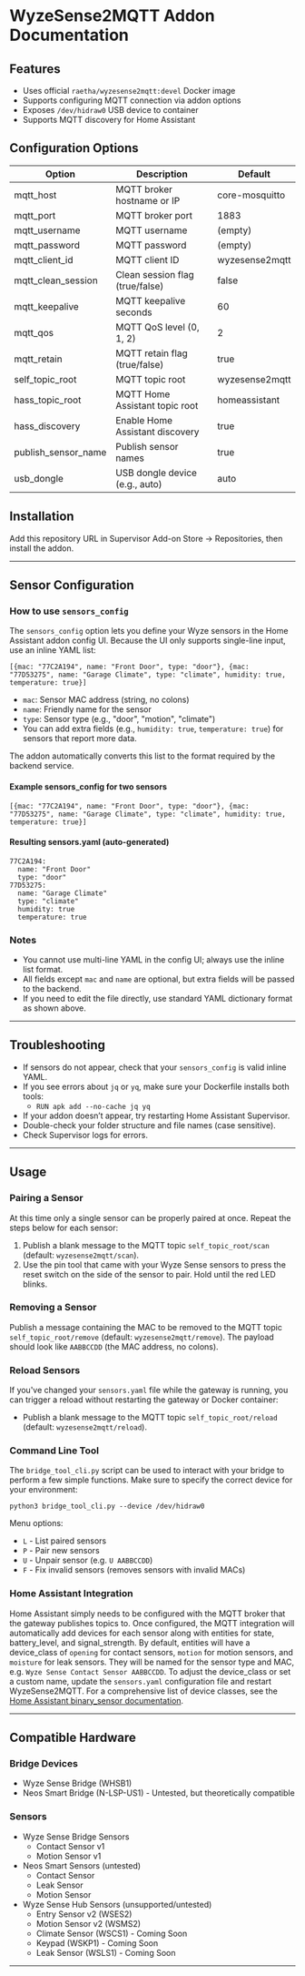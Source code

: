 # WyzeSense2MQTT Addon Documentation

## Features

- Uses official `raetha/wyzesense2mqtt:devel` Docker image
- Supports configuring MQTT connection via addon options
- Exposes `/dev/hidraw0` USB device to container
- Supports MQTT discovery for Home Assistant

## Configuration Options

| Option             | Description                          | Default          |
|--------------------|------------------------------------|------------------|
| mqtt_host          | MQTT broker hostname or IP          | core-mosquitto   |
| mqtt_port          | MQTT broker port                    | 1883             |
| mqtt_username      | MQTT username                      | (empty)          |
| mqtt_password      | MQTT password                      | (empty)          |
| mqtt_client_id     | MQTT client ID                    | wyzesense2mqtt   |
| mqtt_clean_session | Clean session flag (true/false)    | false            |
| mqtt_keepalive     | MQTT keepalive seconds              | 60               |
| mqtt_qos           | MQTT QoS level (0, 1, 2)           | 2                |
| mqtt_retain        | MQTT retain flag (true/false)      | true             |
| self_topic_root    | MQTT topic root                    | wyzesense2mqtt   |
| hass_topic_root    | MQTT Home Assistant topic root    | homeassistant    |
| hass_discovery     | Enable Home Assistant discovery    | true             |
| publish_sensor_name| Publish sensor names                | true             |
| usb_dongle        | USB dongle device (e.g., auto)      | auto             |

## Installation

Add this repository URL in Supervisor Add-on Store → Repositories, then install the addon.

---

## Sensor Configuration

### How to use `sensors_config`

The `sensors_config` option lets you define your Wyze sensors in the Home Assistant addon config UI. Because the UI only supports single-line input, use an inline YAML list:

```
[{mac: "77C2A194", name: "Front Door", type: "door"}, {mac: "77D53275", name: "Garage Climate", type: "climate", humidity: true, temperature: true}]
```

- `mac`: Sensor MAC address (string, no colons)
- `name`: Friendly name for the sensor
- `type`: Sensor type (e.g., "door", "motion", "climate")
- You can add extra fields (e.g., `humidity: true`, `temperature: true`) for sensors that report more data.

The addon automatically converts this list to the format required by the backend service.

#### Example sensors_config for two sensors
```
[{mac: "77C2A194", name: "Front Door", type: "door"}, {mac: "77D53275", name: "Garage Climate", type: "climate", humidity: true, temperature: true}]
```

#### Resulting sensors.yaml (auto-generated)
```
77C2A194:
  name: "Front Door"
  type: "door"
77D53275:
  name: "Garage Climate"
  type: "climate"
  humidity: true
  temperature: true
```

### Notes
- You cannot use multi-line YAML in the config UI; always use the inline list format.
- All fields except `mac` and `name` are optional, but extra fields will be passed to the backend.
- If you need to edit the file directly, use standard YAML dictionary format as shown above.

---

## Troubleshooting

- If sensors do not appear, check that your `sensors_config` is valid inline YAML.
- If you see errors about `jq` or `yq`, make sure your Dockerfile installs both tools:
  - `RUN apk add --no-cache jq yq`
- If your addon doesn’t appear, try restarting Home Assistant Supervisor.
- Double-check your folder structure and file names (case sensitive).
- Check Supervisor logs for errors.

---

## Usage

### Pairing a Sensor
At this time only a single sensor can be properly paired at once. Repeat the steps below for each sensor:
1. Publish a blank message to the MQTT topic `self_topic_root/scan` (default: `wyzesense2mqtt/scan`).
2. Use the pin tool that came with your Wyze Sense sensors to press the reset switch on the side of the sensor to pair. Hold until the red LED blinks.

### Removing a Sensor
Publish a message containing the MAC to be removed to the MQTT topic `self_topic_root/remove` (default: `wyzesense2mqtt/remove`). The payload should look like `AABBCCDD` (the MAC address, no colons).

### Reload Sensors
If you've changed your `sensors.yaml` file while the gateway is running, you can trigger a reload without restarting the gateway or Docker container:
- Publish a blank message to the MQTT topic `self_topic_root/reload` (default: `wyzesense2mqtt/reload`).

### Command Line Tool
The `bridge_tool_cli.py` script can be used to interact with your bridge to perform a few simple functions. Make sure to specify the correct device for your environment:
```
python3 bridge_tool_cli.py --device /dev/hidraw0
```
Menu options:
- `L` - List paired sensors
- `P` - Pair new sensors
- `U` - Unpair sensor (e.g. `U AABBCCDD`)
- `F` - Fix invalid sensors (removes sensors with invalid MACs)

### Home Assistant Integration
Home Assistant simply needs to be configured with the MQTT broker that the gateway publishes topics to. Once configured, the MQTT integration will automatically add devices for each sensor along with entities for state, battery_level, and signal_strength. By default, entities will have a device_class of `opening` for contact sensors, `motion` for motion sensors, and `moisture` for leak sensors. They will be named for the sensor type and MAC, e.g. `Wyze Sense Contact Sensor AABBCCDD`. To adjust the device_class or set a custom name, update the `sensors.yaml` configuration file and restart WyzeSense2MQTT. For a comprehensive list of device classes, see the [Home Assistant binary_sensor documentation](https://www.home-assistant.io/integrations/binary_sensor/#device-class).

---

## Compatible Hardware

### Bridge Devices
- Wyze Sense Bridge (WHSB1)
- Neos Smart Bridge (N-LSP-US1) - Untested, but theoretically compatible

### Sensors
- Wyze Sense Bridge Sensors
  - Contact Sensor v1
  - Motion Sensor v1
- Neos Smart Sensors (untested)
  - Contact Sensor
  - Leak Sensor
  - Motion Sensor
- Wyze Sense Hub Sensors (unsupported/untested)
  - Entry Sensor v2 (WSES2)
  - Motion Sensor v2 (WSMS2)
  - Climate Sensor (WSCS1) - Coming Soon
  - Keypad (WSKP1) - Coming Soon
  - Leak Sensor (WSLS1) - Coming Soon

---
